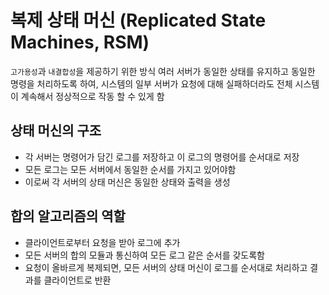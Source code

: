 # 복제 상태 머신 (Replicated State Machines, RSM)

`고가용성`과 `내결합성`을 제공하기 위한 방식
여러 서버가 동일한 상태를 유지하고 동일한 명령을 처리하도록 하여, 시스템의 일부 서버가 요청에 대해 실패하더라도 전체 시스템이 계속해서 정상적으로 작동 할 수 있게 함

## 상태 머신의 구조

- 각 서버는 명령어가 담긴 로그를 저장하고 이 로그의 명령어를 순서대로 저장
- 모든 로그는 모든 서버에서 동일한 순서를 가지고 있어야함
- 이로써 각 서버의 상태 머신은 동일한 상태와 출력을 생성

## 합의 알고리즘의 역할

- 클라이언트로부터 요청을 받아 로그에 추가
- 모든 서버의 합의 모듈과 통신하여 모든 로그 같은 순서를 갖도록함
- 요청이 올바르게 복제되면, 모든 서버의 상태 머신이 로그를 순서대로 처리하고 결과를 클라이언트로 반환
